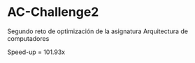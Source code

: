 # AC-Challenge2

Segundo reto de optimización de la asignatura Arquitectura de computadores

Speed-up = 101.93x
